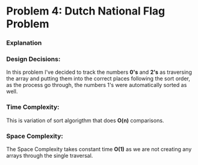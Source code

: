 # Problem 4: Dutch National Flag Problem
### Explanation
### Design Decisions:
In this problem I've decided to track the numbers **0's** and **2's** as traversing the array and putting them into the correct places following the sort order, as the process go through,  the numbers 1's were automatically sorted as well. 

### Time Complexity:
This is variation of sort algorigthm that does **O(n)** comparisons.

### Space Complexity:
The Space Complexity takes constant time  **O(1)** as we are not creating any arrays through the single traversal.